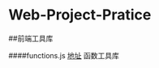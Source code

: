 # Web-Project-Pratice
##前端工具库

####functions.js [地址](https://github.com/pgy1/Web-Project-Pratice/blob/master/Javascript-kit/function.js)
函数工具库


